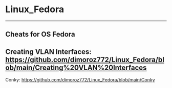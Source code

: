 # Linux_Fedora
-----------------------------------------------------------------------------------------------------------
Cheats for OS Fedora
-----------------------------------------------------------------------------------------------------------
Creating VLAN Interfaces: https://github.com/dimoroz772/Linux_Fedora/blob/main/Creating%20VLAN%20Interfaces
-----------------------------------------------------------------------------------------------------------
Conky: https://github.com/dimoroz772/Linux_Fedora/blob/main/Conky
